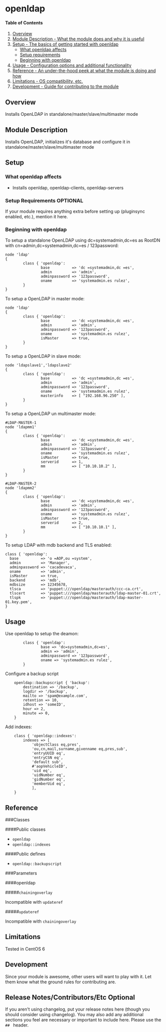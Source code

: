 # openldap

#### Table of Contents

1. [Overview](#overview)
2. [Module Description - What the module does and why it is useful](#module-description)
3. [Setup - The basics of getting started with openldap](#setup)
    * [What openldap affects](#what-openldap-affects)
    * [Setup requirements](#setup-requirements)
    * [Beginning with openldap](#beginning-with-openldap)
4. [Usage - Configuration options and additional functionality](#usage)
5. [Reference - An under-the-hood peek at what the module is doing and how](#reference)
5. [Limitations - OS compatibility, etc.](#limitations)
6. [Development - Guide for contributing to the module](#development)

## Overview

Installs OpenLDAP in standalone/master/slave/multimaster mode

## Module Description

Installs OpenLDAP, initializes it's database and configure it in standalone/master/slave/multimaster mode

## Setup

### What openldap affects

* Installs openldap, openldap-clients, openldap-servers

### Setup Requirements **OPTIONAL**

If your module requires anything extra before setting up (pluginsync enabled,
etc.), mention it here.

### Beginning with openldap

To setup a standalone OpenLDAP using dc=systemadmin,dc=es as RootDN with cn=admin,dc=systemadmin,dc=es / 123password:

```puppet
node 'ldap'
{
        class { 'openldap':
                base          => 'dc =systemadmin,dc =es',
                admin         => 'admin',
                adminpassword => '123password',
                oname         => 'systemadmin.es rulez',
        }
}
```

To setup a OpenLDAP in master mode:

```puppet
node 'ldap'
{
        class { 'openldap':
                base          => 'dc =systemadmin,dc =es',
                admin         => 'admin',
                adminpassword => '123password',
                oname         => 'systemadmin.es rulez',
                isMaster      => true,
        }
}
```

To setup a OpenLDAP in slave mode:

```puppet
node 'ldapslave1','ldapslave2'
{
        class { 'openldap':
                base          => 'dc =systemadmin,dc =es',
                admin         => 'admin',
                adminpassword => '123password',
                oname         => 'systemadmin.es rulez',
                masterinfo    => [ "192.168.96.250" ],
        }
}
```

To setup a OpenLDAP un multimaster mode:
```puppet
#LDAP-MASTER-1
node 'ldapmm1'
{
        class { 'openldap':
                base          => 'dc =systemadmin,dc =es',
                admin         => 'admin',
                adminpassword => '123password',
                oname         => 'systemadmin.es rulez',
                isMaster      => true,
                serverid      => 1,
                mm            => [ "10.10.10.2" ],
        }
}

#LDAP-MASTER-2
node 'ldapmm2'
{
        class { 'openldap':
                base          => 'dc =systemadmin,dc =es',
                admin         => 'admin',
                adminpassword => '123password',
                oname         => 'systemadmin.es rulez',
                isMaster      => true,
                serverid      => 2,
                mm            => [ "10.10.10.1" ],
        }
}
```

To setup LDAP with mdb backend and TLS enabled:
```puppet
class { 'openldap':
  base          => 'o =AOP,ou =system',
  admin         => 'Manager',
  adminpassword => 'cacadevaca',
  oname         => 'admin',
  isMaster      => true,
  backend       => 'mdb',
  mdbsize       => 12345678,
  tlsca         => 'puppet:///openldap/masterauth/ccc-ca.crt',
  tlscert       => 'puppet:///openldap/masterauth/ldap-master-01.crt',
  tlspk         => 'puppet:///openldap/masterauth/ldap-master-01.key.pem',
}
```

## Usage

Use openldap to setup the deamon:

```puppet
        class { 'openldap':
                base => 'dc=systemadmin,dc=es',
                admin => 'admin',
                adminpassword => '123password',
                oname => 'systemadmin.es rulez',
        }
```

Configure a backup script

```puppet
	openldap::backupscript { 'backup':
		destination => '/backup',
		logdir => '/backup',
		mailto => 'spam@example.com',
		retention => 10,
		idhost => 'someID',
		hour => 2,
		minute => 0,
	}
```

Add indexes:

```puppet
	class { 'openldap::indexes':
		indexes => [
			'objectClass eq,pres',
			'ou,cn,mail,surname,givenname eq,pres,sub',
			'entryUUID eq',
			'entryCSN eq',
			'default sub',
			#'aopVehicleID',
			'uid eq',
			'uidNumber eq',
			'gidNumber eq',
			'memberUid eq',
			],
	}
```

## Reference

###Classes

####Public classes

* `openldap`
* `openldap::indexes`

####Public defines
* `openldap::backupscript`

###Parameters

####openldap

#####`chainingoverlay`

 Incompatible with `updateref`

#####`updateref`

 Incompatible with `chainingoverlay`

## Limitations

Tested in CentOS 6

## Development

Since your module is awesome, other users will want to play with it. Let them
know what the ground rules for contributing are.

## Release Notes/Contributors/Etc **Optional**

If you aren't using changelog, put your release notes here (though you should
consider using changelog). You may also add any additional sections you feel are
necessary or important to include here. Please use the `## ` header.
